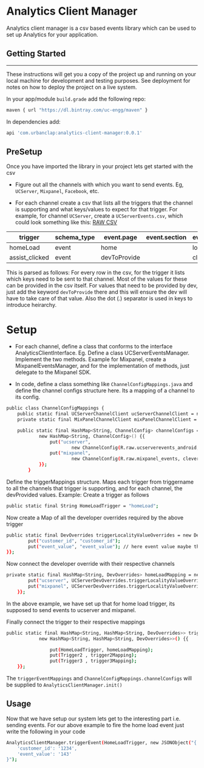 # Analytics Client Manager

Analytics client manager is a csv based events library which can be used to set up Analytics for your application. 

## Getting Started
---
These instructions will get you a copy of the project up and running on your local machine for development and testing purposes. See deployment for notes on how to deploy the project on a live system.

   In your app/module `build.grade` add the following repo: 
```sh 
maven { url "https://dl.bintray.com/uc-engg/maven" }
```
  In dependencies add:
```sh
api 'com.urbanclap:analytics-client-manager:0.0.1'
```

## PreSetup
Once you have imported the library in your project lets get started with the csv
-  Figure out all the channels with which you want to send events. Eg, `UCServer`, `Mixpanel`, `Facebook`, etc.

-  For each channel create a csv that lists
    all the triggers that the channel is supporting and what keys/values to expect for that trigger. For example, for channel `UCServer`, create a `UCServerEvents.csv`, 
    which could look something like this:
[RAW CSV](https://raw.githubusercontent.com/stopdrake/events-mananger-android/master/sample.csv)

| trigger | schema_type | event.page | event.section | event.action |
| ------ | ------ | ------ | ------ | ------ |
| homeLoad | event| home || load |
| assist_clicked | event | devToProvide || click |

  This is parsed as follows:
    For every row in the csv, for the trigger it lists which keys need to be sent to that channel. Most of the values
    for these can be provided in the csv itself. For values that need to be provided
    by dev, just add the keyword `devToProvide` there and this will ensure the dev
    will have to take care of that value.
    Also the dot (.) separator is used in keys to introduce heirarchy.

# Setup
-  For each channel, define a class that conforms to the interface AnalyticsClientInterface.
    Eg. Define a class UCServerEventsManager. Implement the two methods.
    Example for Mixpanel, create a MixpanelEventsManager, and for the implementation
    of methods, just delegate to the Mixpanel SDK.
    
-  In code, define a class something like `ChannelConfigMappings.java` and define the channel configs structure here. Its a mapping of a channel to its config.
```sh
public class ChannelConfigMappings {
    public static final UCServerChannelClient ucServerChannelClient = new UCServerChannelClient();
    private static final MixPanelChannelClient mixPanelChannelClient = new MixPanelChannelClient();

    public static final HashMap<String, ChannelConfig> channelConfigs =
            new HashMap<String, ChannelConfig>() {{
                put("ucserver",
                        new ChannelConfig(R.raw.ucserverevents_android, ucServerChannelClient));
                put("mixpanel",
                        new ChannelConfig(R.raw.mixpanel_events, cleverTapChannelClient));
            }}; 
        }
```

Define the triggerMappings structure. Maps each trigger from triggername to 
    all the channels that trigger is supporting, and for each channel, the devProvided
    values.
    Example:
    Create a trigger as follows
```sh    
public static final String HomeLoadTrigger = "homeLoad";
```
Now create a Map of all the developer overrides required by the above trigger
```sh
public static final DevOverrides triggerLocalityValueOverrides = new DevOverrides() {{
        put("customer_id", "customer_id"); 
        put("event_value", "event_value"); // here event value maybe the page load time
}};
```
Now connect the developer override with their respective channels
```sh
private static final HashMap<String, DevOverrides> homeLoadMapping = new HashMap<String, DevOverrides>() {{
        put("ucserver", UCServerDevOverrides.triggerLocalityValueOverrides);
        put("mixpanel", UCServerDevOverrides.triggerLocalityValueOverrides)
    }};
```
In the above example, we have set up that for home load trigger, its supposed to send events to ucserver and mixpanel.

Finally connect the trigger to their respective mappings

```sh
public static final HashMap<String, HashMap<String, DevOverrides>> triggerEventMappings =
            new HashMap<String, HashMap<String, DevOverrides>>() {{

                put(HomeLoadTrigger, homeLoadMapping);
                put(Trigger2 , trigger2Mapping);
                put(Trigger3 , trigger3Mapping);
    }};
```

The `triggerEventMappings` and `ChannelConfigMappings.channelConfigs` will be supplied to `AnalyticsClientManager.init()`

## Usage

Now that we have setup our system lets get to the interesting part i.e. sending events.
For our above example to fire the home load event just write the following in your code

```sh
AnalyticsClientManager.triggerEvent(HomeLoadTrigger, new JSONObject("{
    'customer_id': '1234',
    'event_value': '143'
}");
```
